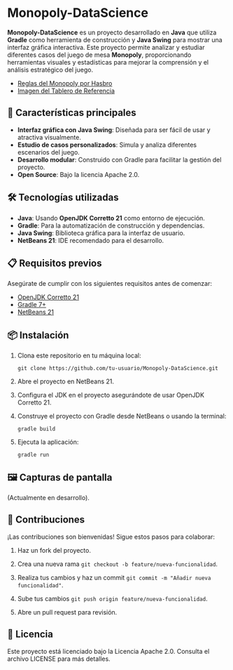 # Monopoly-DataScience

**Monopoly-DataScience** es un proyecto desarrollado en **Java** que utiliza **Gradle** como herramienta de construcción y **Java Swing** para mostrar una interfaz gráfica interactiva. Este proyecto permite analizar y estudiar diferentes casos del juego de mesa **Monopoly**, proporcionando herramientas visuales y estadísticas para mejorar la comprensión y el análisis estratégico del juego.

- [Reglas del Monopoly por Hasbro](https://www.hasbro.com/common/instruct/Monopoly%28Spanish%29.pdf)
- [Imagen del Tablero de Referencia](https://co.pinterest.com/pin/516225176041598654/)

## 🚀 Características principales

- **Interfaz gráfica con Java Swing**: Diseñada para ser fácil de usar y atractiva visualmente.
- **Estudio de casos personalizados**: Simula y analiza diferentes escenarios del juego.
- **Desarrollo modular**: Construido con Gradle para facilitar la gestión del proyecto.
- **Open Source**: Bajo la licencia Apache 2.0.

## 🛠️ Tecnologías utilizadas

- **Java**: Usando **OpenJDK Corretto 21** como entorno de ejecución.
- **Gradle**: Para la automatización de construcción y dependencias.
- **Java Swing**: Biblioteca gráfica para la interfaz de usuario.
- **NetBeans 21**: IDE recomendado para el desarrollo.

## 📋 Requisitos previos

Asegúrate de cumplir con los siguientes requisitos antes de comenzar:

- [OpenJDK Corretto 21](https://docs.aws.amazon.com/corretto/latest/corretto-21-ug/downloads-list.html)
- [Gradle 7+](https://gradle.org/install/)
- [NetBeans 21](https://netbeans.apache.org/download/index.html)

## 📦 Instalación

1. Clona este repositorio en tu máquina local:

   ```
   git clone https://github.com/tu-usuario/Monopoly-DataScience.git

2. Abre el proyecto en NetBeans 21.

3. Configura el JDK en el proyecto asegurándote de usar OpenJDK Corretto 21.

4. Construye el proyecto con Gradle desde NetBeans o usando la terminal:

   `gradle build`

5. Ejecuta la aplicación:

   `gradle run`


## 🖼️ Capturas de pantalla
(Actualmente en desarrollo).

## 🤝 Contribuciones
¡Las contribuciones son bienvenidas! Sigue estos pasos para colaborar:

1. Haz un fork del proyecto.

2. Crea una nueva rama `git checkout -b feature/nueva-funcionalidad`.

3. Realiza tus cambios y haz un commit `git commit -m "Añadir nueva funcionalidad"`.

4. Sube tus cambios `git push origin feature/nueva-funcionalidad`.

5. Abre un pull request para revisión.

## 📝 Licencia
Este proyecto está licenciado bajo la Licencia Apache 2.0. Consulta el archivo LICENSE para más detalles.

